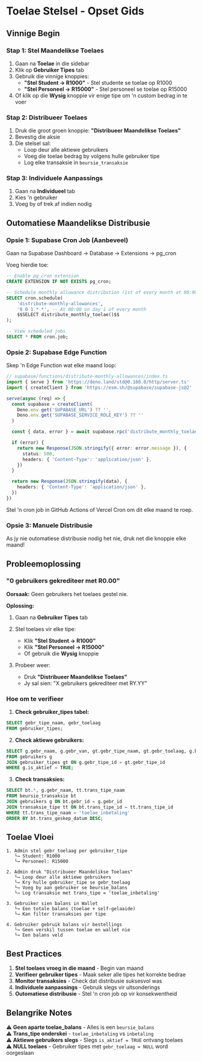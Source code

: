 # Toelae Stelsel - Opset Gids

## Vinnige Begin

### Stap 1: Stel Maandelikse Toelaes
1. Gaan na **Toelae** in die sidebar
2. Klik op **Gebruiker Tipes** tab
3. Gebruik die vinnige knoppies:
   - **"Stel Student → R1000"** - Stel studente se toelae op R1000
   - **"Stel Personeel → R15000"** - Stel personeel se toelae op R15000
4. Of klik op die **Wysig** knoppie vir enige tipe om 'n custom bedrag in te voer

### Stap 2: Distribueer Toelaes
1. Druk die groot groen knoppie: **"Distribueer Maandelikse Toelaes"**
2. Bevestig die aksie
3. Die stelsel sal:
   - Loop deur alle aktiewe gebruikers
   - Voeg die toelae bedrag by volgens hulle gebruiker tipe
   - Log elke transaksie in `beursie_transaksie`

### Stap 3: Individuele Aanpassings
1. Gaan na **Individueel** tab
2. Kies 'n gebruiker
3. Voeg by of trek af indien nodig

## Outomatiese Maandelikse Distribusie

### Opsie 1: Supabase Cron Job (Aanbeveel)

Gaan na Supabase Dashboard → Database → Extensions → pg_cron

Voeg hierdie toe:

```sql
-- Enable pg_cron extension
CREATE EXTENSION IF NOT EXISTS pg_cron;

-- Schedule monthly allowance distribution (1st of every month at 00:00)
SELECT cron.schedule(
    'distribute-monthly-allowances',
    '0 0 1 * *', -- At 00:00 on day 1 of every month
    $$SELECT distribute_monthly_toelae()$$
);

-- View scheduled jobs
SELECT * FROM cron.job;
```

### Opsie 2: Supabase Edge Function

Skep 'n Edge Function wat elke maand loop:

```typescript
// supabase/functions/distribute-monthly-allowances/index.ts
import { serve } from 'https://deno.land/std@0.168.0/http/server.ts'
import { createClient } from 'https://esm.sh/@supabase/supabase-js@2'

serve(async (req) => {
  const supabase = createClient(
    Deno.env.get('SUPABASE_URL') ?? '',
    Deno.env.get('SUPABASE_SERVICE_ROLE_KEY') ?? ''
  )

  const { data, error } = await supabase.rpc('distribute_monthly_toelae')

  if (error) {
    return new Response(JSON.stringify({ error: error.message }), {
      status: 500,
      headers: { 'Content-Type': 'application/json' },
    })
  }

  return new Response(JSON.stringify(data), {
    headers: { 'Content-Type': 'application/json' },
  })
})
```

Stel 'n cron job in GitHub Actions of Vercel Cron om dit elke maand te roep.

### Opsie 3: Manuele Distribusie

As jy nie outomatiese distribusie nodig het nie, druk net die knoppie elke maand!

## Probleemoplossing

### "0 gebruikers gekrediteer met R0.00"

**Oorsaak:** Geen gebruikers het toelaes gestel nie.

**Oplossing:**
1. Gaan na **Gebruiker Tipes** tab
2. Stel toelaes vir elke tipe:
   - Klik **"Stel Student → R1000"**
   - Klik **"Stel Personeel → R15000"**
   - Of gebruik die **Wysig** knoppie

3. Probeer weer:
   - Druk **"Distribueer Maandelikse Toelaes"**
   - Jy sal sien: "X gebruikers gekrediteer met RY.YY"

### Hoe om te verifieer

1. **Check gebruiker_tipes tabel:**
```sql
SELECT gebr_tipe_naam, gebr_toelaag 
FROM gebruiker_tipes;
```

2. **Check aktiewe gebruikers:**
```sql
SELECT g.gebr_naam, g.gebr_van, gt.gebr_tipe_naam, gt.gebr_toelaag, g.beursie_balans
FROM gebruikers g
JOIN gebruiker_tipes gt ON g.gebr_tipe_id = gt.gebr_tipe_id
WHERE g.is_aktief = TRUE;
```

3. **Check transaksies:**
```sql
SELECT bt.*, g.gebr_naam, tt.trans_tipe_naam
FROM beursie_transaksie bt
JOIN gebruikers g ON bt.gebr_id = g.gebr_id
JOIN transaksie_tipe tt ON bt.trans_tipe_id = tt.trans_tipe_id
WHERE tt.trans_tipe_naam = 'toelae_inbetaling'
ORDER BY bt.trans_geskep_datum DESC;
```

## Toelae Vloei

```
1. Admin stel gebr_toelaag per gebruiker_tipe
   └→ Student: R1000
   └→ Personeel: R15000

2. Admin druk "Distribueer Maandelikse Toelaes"
   └→ Loop deur alle aktiewe gebruikers
   └→ Kry hulle gebruiker_tipe se gebr_toelaag
   └→ Voeg by aan gebruiker se beursie_balans
   └→ Log transaksie met trans_tipe = 'toelae_inbetaling'

3. Gebruiker sien balans in Wallet
   └→ Een totale balans (toelae + self-gelaaide)
   └→ Kan filter transaksies per tipe

4. Gebruiker gebruik balans vir bestellings
   └→ Geen verskil tussen toelae en wallet nie
   └→ Een balans veld
```

## Best Practices

1. **Stel toelaes vroeg in die maand** - Begin van maand
2. **Verifieer gebruiker tipes** - Maak seker alle tipes het korrekte bedrae
3. **Monitor transaksies** - Check dat distribusie suksesvol was
4. **Individuele aanpassings** - Gebruik slegs vir uitsonderings
5. **Outomatiese distribusie** - Stel 'n cron job op vir konsekwentheid

## Belangrike Notes

⚠️ **Geen aparte toelae_balans** - Alles is een `beursie_balans`  
⚠️ **Trans_tipe onderskei** - `toelae_inbetaling` vs `inbetaling`  
⚠️ **Aktiewe gebruikers slegs** - Slegs `is_aktief = TRUE` ontvang toelaes  
⚠️ **NULL toelaes** - Gebruiker tipes met `gebr_toelaag = NULL` word oorgeslaan  

